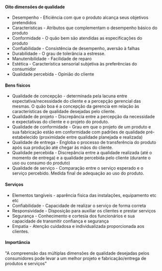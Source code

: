 #### Oito dimensões de qualidade
- Desempenho - Eficiência com que o produto alcança seus objetivos pretendidos
- Características - Atributos que complementam o desempenho básico do produto
- Conformidade - O quão bem são atendidas as especificações do produto
- Confiabilidade - Consistência de desempenho, aversão à falhas
- Durabilidade - O grau de tolerância a estresse. 
- Manutenibilidade - Facilidade  de reparo
- Estética - Característica sensorial subjetiva às preferências do consumidor
- Qualidade percebida - Opinião do cliente
#### Bens físicos
- Qualidade de concepção - determinada pela lacuna entre expectativa/necessidade do cliente e a percepção gerencial das mesmas. O quão boa é a concepção da gerencia em relação às características de qualidade desejadas pelo cliente.
- Qualidade de projeto - Discrepância entre a percepção da necessidade e expectativas do cliente e o projeto do produto.
- Qualidade de conformidade - Grau em que o projeto de um produto e sua fabricação estão em conformidade com padrões de qualidade pré-estabelecido (proximidade entre qualidade planejada e realizada)
- Qualidade de entrega - Engloba o processo de transferência do produto após sua produção até chegar às mãos do cliente.
- Qualidade percebida - Discrepância entre a qualidade realizada (até o momento de entrega) e a qualidade percebida pelo cliente (durante o uso ou consumo do produto)
- Qualidade de serviço - Comparação entre o serviço esperado e o serviço percebido. Medida final de adequação ao uso do produto. 


#### Serviços
- Elementos tangíveis - aparência física das instalações, equipamento etc etc
- Confiabilidade - Capacidade de realizar o serviço de forma correta
- Responsividade - Disposição para auxiliar os clientes e prestar serviços
- Segurança - Conhecimento e cortesia dos funcionários e sua capacidade de transmitir confiança e segurança
- Empatia - Atenção cuidadosa e individualizada proporcionada aos clientes.

#### Importância
"A compreensão das múltiplas dimensões de
qualidade desejadas pelos consumidores pode levar a um melhor projeto e fabricação/entrega de
produtos e serviços"